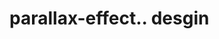 # parallax-effect.. desgin                                                                                                                                                                                                                                                                                                                             
